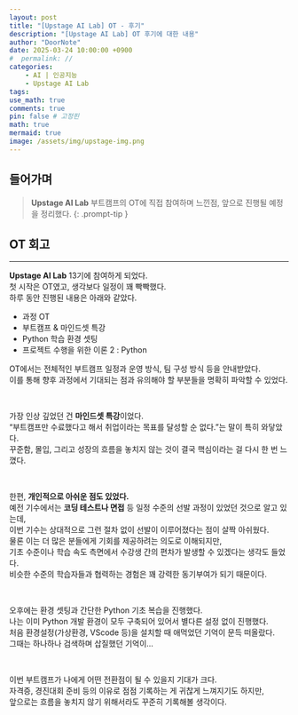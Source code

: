 ```yaml
---
layout: post
title: "[Upstage AI Lab] OT - 후기"
description: "[Upstage AI Lab] OT 후기에 대한 내용"
author: "DoorNote"
date: 2025-03-24 10:00:00 +0900
#  permalink: //
categories:
    - AI | 인공지능
    - Upstage AI Lab
tags:
use_math: true
comments: true
pin: false # 고정핀
math: true
mermaid: true
image: /assets/img/upstage-img.png
---
```


## 들어가며

> **Upstage AI Lab** 부트캠프의 OT에 직접 참여하며 느낀점, 앞으로 진행될 예정을 정리했다.
{: .prompt-tip }

## OT 회고

---

**Upstage AI Lab** 13기에 참여하게 되었다.  
첫 시작은 OT였고, 생각보다 일정이 꽤 빡빡했다.  
하루 동안 진행된 내용은 아래와 같았다.

- 과정 OT  
- 부트캠프 & 마인드셋 특강  
- Python 학습 환경 셋팅  
- 프로젝트 수행을 위한 이론 2 : Python

OT에서는 전체적인 부트캠프 일정과 운영 방식, 팀 구성 방식 등을 안내받았다.  
이를 통해 향후 과정에서 기대되는 점과 유의해야 할 부분들을 명확히 파악할 수 있었다.

<br>

가장 인상 깊었던 건 **마인드셋 특강**이었다.  
“부트캠프만 수료했다고 해서 취업이라는 목표를 달성할 순 없다.”는 말이 특히 와닿았다.  
꾸준함, 몰입, 그리고 성장의 흐름을 놓치지 않는 것이 결국 핵심이라는 걸 다시 한 번 느꼈다.

<br>

한편, **개인적으로 아쉬운 점도 있었다.**  
예전 기수에서는 **코딩 테스트나 면접** 등 일정 수준의 선발 과정이 있었던 것으로 알고 있는데,  
이번 기수는 상대적으로 그런 절차 없이 선발이 이루어졌다는 점이 살짝 아쉬웠다.  
물론 이는 더 많은 분들에게 기회를 제공하려는 의도로 이해되지만,  
기초 수준이나 학습 속도 측면에서 수강생 간의 편차가 발생할 수 있겠다는 생각도 들었다.  
비슷한 수준의 학습자들과 협력하는 경험은 꽤 강력한 동기부여가 되기 때문이다.

<br>

오후에는 환경 셋팅과 간단한 Python 기초 복습을 진행했다.  
나는 이미 Python 개발 환경이 모두 구축되어 있어서 별다른 설정 없이 진행했다.  
처음 환경설정(가상환경, VScode 등)을 설치할 때 애먹었던 기억이 문득 떠올랐다.  
그때는 하나하나 검색하며 삽질했던 기억이…

<br>

이번 부트캠프가 나에게 어떤 전환점이 될 수 있을지 기대가 크다.  
자격증, 경진대회 준비 등의 이유로 점점 기록하는 게 귀찮게 느껴지기도 하지만,  
앞으로는 흐름을 놓치지 않기 위해서라도 꾸준히 기록해볼 생각이다.